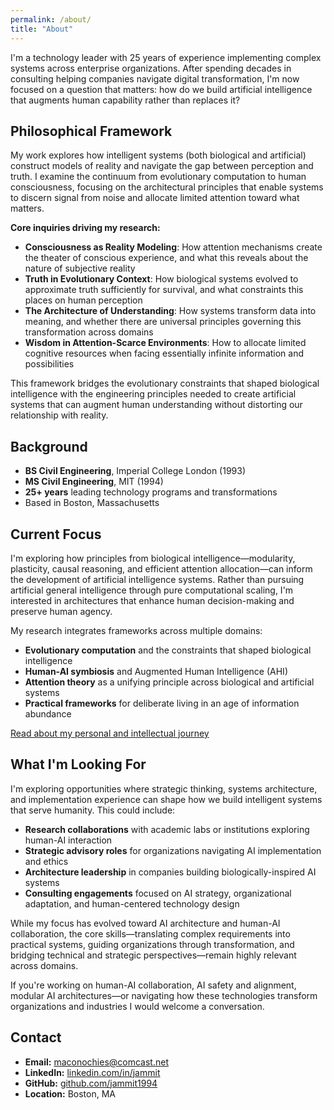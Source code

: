 ```yaml
---
permalink: /about/
title: "About"
---
```


I'm a technology leader with 25 years of experience implementing complex systems across enterprise organizations. After spending decades in consulting helping companies navigate digital transformation, I'm now focused on a question that matters: how do we build artificial intelligence that augments human capability rather than replaces it?

## Philosophical Framework

My work explores how intelligent systems (both biological and artificial) construct models of reality and navigate the gap between perception and truth. I examine the continuum from evolutionary computation to human consciousness, focusing on the architectural principles that enable systems to discern signal from noise and allocate limited attention toward what matters.

**Core inquiries driving my research:**

- **Consciousness as Reality Modeling**: How attention mechanisms create the theater of conscious experience, and what this reveals about the nature of subjective reality
- **Truth in Evolutionary Context**: How biological systems evolved to approximate truth sufficiently for survival, and what constraints this places on human perception  
- **The Architecture of Understanding**: How systems transform data into meaning, and whether there are universal principles governing this transformation across domains
- **Wisdom in Attention-Scarce Environments**: How to allocate limited cognitive resources when facing essentially infinite information and possibilities

This framework bridges the evolutionary constraints that shaped biological intelligence with the engineering principles needed to create artificial systems that can augment human understanding without distorting our relationship with reality.

## Background

- **BS Civil Engineering**, Imperial College London (1993)
- **MS Civil Engineering**, MIT (1994)
- **25+ years** leading technology programs and transformations
- Based in Boston, Massachusetts

## Current Focus

I'm exploring how principles from biological intelligence—modularity, plasticity, causal reasoning, and efficient attention allocation—can inform the development of artificial intelligence systems. Rather than pursuing artificial general intelligence through pure computational scaling, I'm interested in architectures that enhance human decision-making and preserve human agency.

My research integrates frameworks across multiple domains:
- **Evolutionary computation** and the constraints that shaped biological intelligence
- **Human-AI symbiosis** and Augmented Human Intelligence (AHI)
- **Attention theory** as a unifying principle across biological and artificial systems
- **Practical frameworks** for deliberate living in an age of information abundance

[Read about my personal and intellectual journey](/journey/)

## What I'm Looking For

I'm exploring opportunities where strategic thinking, systems architecture, and implementation experience can shape how we build intelligent systems that serve humanity. This could include:

- **Research collaborations** with academic labs or institutions exploring human-AI interaction
- **Strategic advisory roles** for organizations navigating AI implementation and ethics
- **Architecture leadership** in companies building biologically-inspired AI systems
- **Consulting engagements** focused on AI strategy, organizational adaptation, and human-centered technology design

While my focus has evolved toward AI architecture and human-AI collaboration, the core skills—translating complex requirements into practical systems, guiding organizations through transformation, and bridging technical and strategic perspectives—remain highly relevant across domains.

If you're working on human-AI collaboration, AI safety and alignment, modular AI architectures—or navigating how these technologies transform organizations and industries I would welcome a conversation.

## Contact

- **Email:** maconochies@comcast.net
- **LinkedIn:** [linkedin.com/in/jammit](https://www.linkedin.com/in/jammit/)
- **GitHub:** [github.com/jammit1994](https://github.com/jammit1994)
- **Location:** Boston, MA
